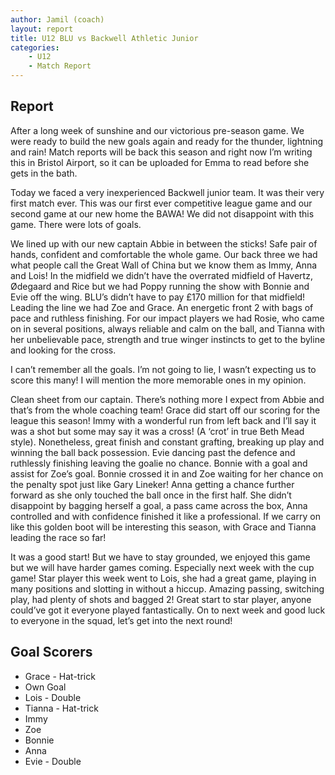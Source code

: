 ```yaml
---
author: Jamil (coach)
layout: report
title: U12 BLU vs Backwell Athletic Junior
categories: 
    - U12
    - Match Report
---
```


## Report

After a long week of sunshine and our victorious pre-season game. We were ready to build the new goals again and ready for the thunder, lightning and rain! Match reports will be back this season and right now I’m writing this in Bristol Airport, so it can be uploaded for Emma to read before she gets in the bath.

Today we faced a very inexperienced Backwell junior team. It was their very first match ever. This was our first ever competitive league game and our second game at our new home the BAWA! We did not disappoint with this game. There were lots of goals.

We lined up with our new captain Abbie in between the sticks! Safe pair of hands, confident and comfortable the whole game. Our back three we had what people call the Great Wall of China but we know them as Immy, Anna and Lois! In the midfield we didn’t have the overrated midfield of Havertz, Ødegaard and Rice but we had Poppy running the show with Bonnie and Evie off the wing. BLU’s didn’t have to pay £170 million for that midfield! Leading the line we had Zoe and Grace. An energetic front 2 with bags of pace and ruthless finishing. For our impact players we had Rosie, who came on in several positions, always reliable and calm on the ball, and Tianna with her unbelievable pace, strength and true winger instincts to get to the byline and looking for the cross.

I can’t remember all the goals. I’m not going to lie, I wasn’t expecting us to score this many! I will mention the more memorable ones in my opinion.

Clean sheet from our captain. There’s nothing more I expect from Abbie and that’s from the whole coaching team! Grace did start off our scoring for the league this season! Immy with a wonderful run from left back and I’ll say it was a shot but some may say it was a cross! (A ‘crot’ in true Beth Mead style). Nonetheless, great finish and constant grafting, breaking up play and winning the ball back possession. Evie dancing past the defence and ruthlessly finishing leaving the goalie no chance. Bonnie with a goal and assist for Zoe’s goal. Bonnie crossed it in and Zoe waiting for her chance on the penalty spot just like Gary Lineker! Anna getting a chance further forward as she only touched the ball once in the first half. She didn’t disappoint by bagging herself a goal, a pass came across the box, Anna controlled and with confidence finished it like a professional. If we carry on like this golden boot will be interesting this season, with Grace and Tianna leading the race so far!

It was a good start! But we have to stay grounded, we enjoyed this game but we will have harder games coming. Especially next week with the cup game! Star player this week went to Lois, she had a great game, playing in many positions and slotting in without a hiccup. Amazing passing, switching play, had plenty of shots and bagged 2! Great start to star player, anyone could’ve got it everyone played fantastically. On to next week and good luck to everyone in the squad, let’s get into the next round!

## Goal Scorers

- Grace - Hat-trick
- Own Goal
- Lois - Double
- Tianna - Hat-trick
- Immy
- Zoe
- Bonnie
- Anna
- Evie - Double
